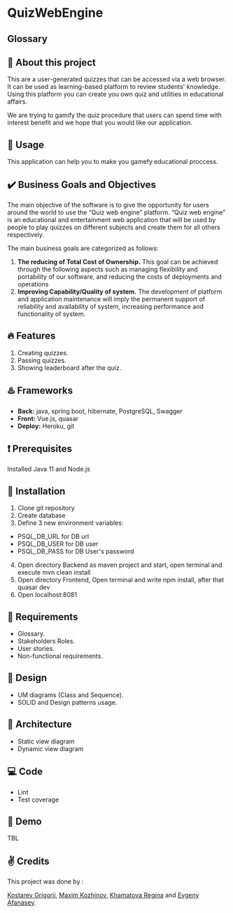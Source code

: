 # QuizWebEngine
## Glossary


## :wave: About this project
This are a user-generated quizzes that can be accessed via a web browser. It can be used as learning-based platform to review students' knowledge. Using this platform you can create you own quiz and utilities in educational affairs.

We are trying to gamify the quiz procedure that users can spend time with interest benefit and we hope that you would like our application.

## :game_die: Usage
This application can help you to make you gamefy educational proccess.

## :heavy_check_mark: Business Goals and Objectives
The main objective of the software is to give the opportunity for users around the world
to use the “Quiz web engine” platform. “Quiz web engine” is an educational and entertainment
web application that will be used by people to play quizzes on different subjects and create them
for all others respectively.

The main business goals are categorized as follows:
1. **The reducing of Total Cost of Ownership.**
This goal can be achieved through the following aspects such as managing flexibility
and portability of our software, and reducing the costs of deployments and operations
2. **Improving Capability/Quality of system.**
The development of platform and application maintenance will imply the permanent support of
reliability and availability of system, increasing performance and functionality of system.

## :fire: Features
1. Creating quizzes.
2. Passing quizzes.
3. Showing leaderboard after the quiz.

## :hotsprings: Frameworks
- **Back:** java, spring boot, hibernate, PostgreSQL, Swagger
- **Front:** Vue.js, quasar
- **Deploy:** Heroku, git

## :heavy_exclamation_mark: Prerequisites
Installed Java 11 and Node.js

## :wrench: Installation
1. Clone git repository
2. Create database
3. Define 3 new environment variables:
- PSQL_DB_URL for DB url
- PSQL_DB_USER for DB user
- PSQL_DB_PASS for DB User's password
4. Open directory Backend as maven project and start, open terminal and execute mvn clean install
5. Open directory Frontend, Open terminal and write npm install, after that quasar dev
6. Open localhost:8081

## :bookmark_tabs: Requirements
- Glossary.
- Stakeholders Roles.
- User stories.
- Non-functional requirements.

## :art: Design
- UM diagrams (Class and Sequence).
- SOLID and Design patterns usage.

## :hammer: Architecture
- Static view diagram
- Dynamic view diagram

## :computer: Code
- Lint
- Test coverage

## :movie_camera: Demo
TBL

## :v: Credits
This project was done by :

[Kostarev Grigorii](https://github.com/none-word), [Maxim Kozhinov](https://github.com/Maxkoz777), [Khamatova Regina](https://github.com/Homa3030) and [Evgeny Afanasev](https://github.com/AfanasevEvgeny).
